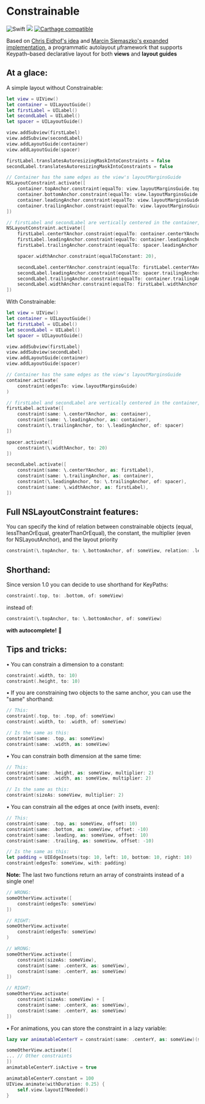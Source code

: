 # Constrainable

![Swift](https://img.shields.io/badge/Swift-4.2-orange.svg)
[![](http://img.shields.io/badge/iOS-11.0%2B-blue.svg)]()
[![Carthage compatible](https://img.shields.io/badge/Carthage-compatible-4BC51D.svg?style=flat)](https://github.com/Carthage/Carthage)

Based on [Chris Eidhof's idea](http://chris.eidhof.nl/post/micro-autolayout-dsl/) and [Marcin Siemaszko's expanded implementation](https://www.netguru.co/codestories/painless-nslayoutanchors), a programmatic autolayout µframework that supports Keypath–based declarative layout for both **views** and **layout guides**

## At a glace:

A simple layout without Constrainable:

```swift
let view = UIView()
let container = UILayoutGuide()
let firstLabel = UILabel()
let secondLabel = UILabel()
let spacer = UILayoutGuide()

view.addSubview(firstLabel)
view.addSubview(secondLabel)
view.addLayoutGuide(container)
view.addLayoutGuide(spacer)

firstLabel.translatesAutoresizingMaskIntoConstraints = false
secondLabel.translatesAutoresizingMaskIntoConstraints = false

// Container has the same edges as the view's layoutMarginsGuide
NSLayoutConstraint.activate([
    container.topAnchor.constraint(equalTo: view.layoutMarginsGuide.topAnchor),
    container.bottomAnchor.constraint(equalTo: view.layoutMarginsGuide.bottomAnchor),
    container.leadingAnchor.constraint(equalTo: view.layoutMarginsGuide.leadingAnchor),
    container.trailingAnchor.constraint(equalTo: view.layoutMarginsGuide.trailingAnchor),
])

// firstLabel and secondLabel are vertically centered in the container, have the same width and are separated by a 20 points spacer
NSLayoutConstraint.activate([
    firstLabel.centerYAnchor.constraint(equalTo: container.centerYAnchor),
    firstLabel.leadingAnchor.constraint(equalTo: container.leadingAnchor),
    firstLabel.trailingAnchor.constraint(equalTo: spacer.leadingAnchor),

    spacer.widthAnchor.constraint(equalToConstant: 20),

    secondLabel.centerYAnchor.constraint(equalTo: firstLabel.centerYAnchor),
    secondLabel.leadingAnchor.constraint(equalTo: spacer.trailingAnchor),
    secondLabel.trailingAnchor.constraint(equalTo: container.trailingAnchor),
    secondLabel.widthAnchor.constraint(equalTo: firstLabel.widthAnchor),
])
```
With Constrainable:
```swift
let view = UIView()
let container = UILayoutGuide()
let firstLabel = UILabel()
let secondLabel = UILabel()
let spacer = UILayoutGuide()

view.addSubview(firstLabel)
view.addSubview(secondLabel)
view.addLayoutGuide(container)
view.addLayoutGuide(spacer)

// Container has the same edges as the view's layoutMarginsGuide
container.activate(
    constraint(edgesTo: view.layoutMarginsGuide)
)

// firstLabel and secondLabel are vertically centered in the container, have the same width and are separated by a 20 points spacer
firstLabel.activate([
    constraint(same: \.centerYAnchor, as: container),
    constraint(same: \.leadingAnchor, as: container),
    constraint(\.trailingAnchor, to: \.leadingAnchor, of: spacer)
])

spacer.activate([
    constraint(\.widthAnchor, to: 20)
])

secondLabel.activate([
    constraint(same: \.centerYAnchor, as: firstLabel),
    constraint(same: \.trailingAnchor, as: container),
    constraint(\.leadingAnchor, to: \.trailingAnchor, of: spacer),
    constraint(same: \.widthAnchor, as: firstLabel),
])
```
## Full NSLayoutConstraint features:

You can specify the kind of relation between constrainable objects (equal, lessThanOrEqual, greaterThanOrEqual), the constant, the multiplier (even for NSLayoutAnchor), and the layout priority

```Swift
constraint(\.topAnchor, to: \.bottomAnchor, of: someView, relation: .lessThanOrEqual, offset: 10, multiplier: 0.5, priority: .defaultLow)
```

## Shorthand:

Since version 1.0 you can decide to use shorthand for KeyPaths:
```Swift
constraint(.top, to: .bottom, of: someView)
```
instead of:
```Swift
constraint(\.topAnchor, to: \.bottomAnchor, of: someView)
```

**with autocomplete!** 🎉

## Tips and tricks:

• You can constrain a dimension to a constant: 
```Swift
constraint(.width, to: 10)
constraint(.height, to: 10)
```
• If you are constraining two objects to the same anchor, you can use the "same" shorthand:
```Swift
// This:
constraint(.top, to: .top, of: someView)
constraint(.width, to: .width, of: someView)

// Is the same as this:
constraint(same: .top, as: someView)
constraint(same: .width, as: someView)
```

• You can constrain both dimension at the same time:
```Swift
// This:
constraint(same: .height, as: someView, multiplier: 2)
constraint(same: .width, as: someView, multiplier: 2)

// Is the same as this:
constraint(sizeAs: someView, multiplier: 2)
```

• You can constrain all the edges at once (with insets, even):
```Swift
// This:
constraint(same: .top, as: someView, offset: 10)
constraint(same: .bottom, as: someView, offset: -10)
constraint(same: .leading, as: someView, offset: 10)
constraint(same: .trailing, as: someView, offset: -10)

// Is the same as this:
let padding = UIEdgeInsets(top: 10, left: 10, bottom: 10, right: 10)
constraint(edgesTo: someView, with: padding)
```
**Note:** The last two functions return an array of constraints instead of a single one!
```Swift
// WRONG:
someOtherView.activate([
    constraint(edgesTo: someView)
])

// RIGHT:
someOtherView.activate(
    constraint(edgesTo: someView)
)
```
```Swift
// WRONG:
someOtherView.activate([
    constraint(sizeAs: someView),
    constraint(same: .centerX, as: someView),
    constraint(same: .centerY, as: someView)
])

// RIGHT:
someOtherView.activate(
    constraint(sizeAs: someView) + [
    constraint(same: .centerX, as: someView),
    constraint(same: .centerY, as: someView)
])
```
• For animations, you can store the constraint in a lazy variable:
```Swift
lazy var animatableCenterY = constraint(same: .centerY, as: someView)(someOtherView)

someOtherView.activate([
... // Other constraints
])
animatableCenterY.isActive = true

animatableCenterY.constant = 100
UIView.animate(withDuration: 0.25) {
    self.view.layoutIfNeeded()
}
```
